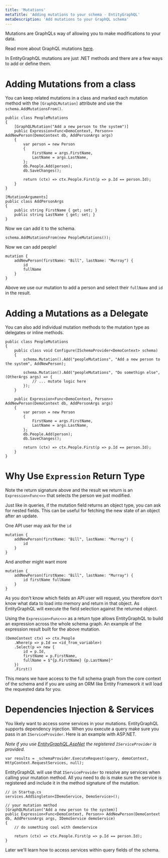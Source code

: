 ```yaml
---
title: 'Mutations'
metaTitle: 'Adding mutations to your schema - EntityGraphQL'
metaDescription: 'Add mutations to your GraphQL schema'
---
```


Mutations are GraphQLs way of allowing you to make modifications to your data.

Read more about GraphQL mutations [here](https://graphql.org/learn/queries/#mutations).

In EntityGraphQL mutations are just .NET methods and there are a few ways to add or define them.

# Adding Mutations from a class

You can keep related mutations in a class and marked each mutation method with the `[GraphQLMutation]` attribute and use the `schema.AddMutationsFrom()`.

```
public class PeopleMutations
{
    [GraphQLMutation("Add a new person to the system")]
    public Expression<Func<DemoContext, Person>> AddNewPerson(DemoContext db, AddPersonArgs args)
    {
        var person = new Person
        {
            FirstName = args.FirstName,
            LastName = args.LastName,
        };
        db.People.Add(person);
        db.SaveChanges();

        return (ctx) => ctx.People.First(p => p.Id == person.Id);
    }
}

[MutationArguments]
public class AddPersonArgs
{
    public string FirstName { get; set; }
    public string LastName { get; set; }
}
```

Now we can add it to the schema.

```
schema.AddMutationsFrom(new PeopleMutations());
```

Now we can add people!

```
mutation {
    addNewPerson(firstName: "Bill", lastName: "Murray") {
        id
        fullName
    }
}
```

Above we use our mutation to add a person and select their `fullName` and `id` in the result.

# Adding a Mutations as a Delegate

You can also add individual mutation methods to the mutation type as delegates or inline methods.

```
public class PeopleMutations
{
    public class void Configure(ISchemaProvider<DemoContext> schema)
    {
        schema.Mutation().Add("peopleMutations", "Add a new person to the system", AddNewPerson);

        schema.Mutation().Add("peopleMutations", "Do somethign else", (OtherArgs args) => {
            // ... mutate logic here
        });
    }

    public Expression<Func<DemoContext, Person>> AddNewPerson(DemoContext db, AddPersonArgs args)
    {
        var person = new Person
        {
            FirstName = args.FirstName,
            LastName = args.LastName,
        };
        db.People.Add(person);
        db.SaveChanges();

        return (ctx) => ctx.People.First(p => p.Id == person.Id);
    }
}
```

# Why Use `Expression` Return Type

Note the return signature above and the result we return is an `Expression<Func<>>` that selects the person we just modified.

Just like in queries, if the mutation field returns an object type, you can ask for nested fields. This can be useful for fetching the new state of an object after an update.

One API user may ask for the `id`

```
mutation {
    addNewPerson(firstName: "Bill", lastName: "Murray") {
        id
    }
}
```

And another might want more

```
mutation {
    addNewPerson(firstName: "Bill", lastName: "Murray") {
        id firstName fullName
    }
}
```

As you don't know which fields an API user will request, you therefore don't know what data to load into memory and return in that object. As EntityGraphQL will execute the field selection against the returned object.

Using the `Expression<Func<>>` as a return type allows EntityGraphQL to build an expression across the whole schema graph. An example of the expression result built for the above mutation.

```
(DemoContext ctx) => ctx.People
    .Where(p => p.Id == <id_from_variable>)
    .Select(p => new {
        id = p.Id,
        firstName = p.FirstName,
        fullName = $"{p.FirstName} {p.LastName}"
    })
    .First()
```

This means we have access to the full schema graph from the core context of the schema and if you are using an ORM like Entity Framework it will load the requested data for you.

# Dependencies Injection & Services

You likely want to access some services in your mutations. EntityGraphQL supports dependency injection. When you execute a query make sure you pass in an `IServiceProvider`. Here is an example with ASP.NET.

_Note if you use [EntityGraphQL.AspNet](https://www.nuget.org/packages/EntityGraphQL.AspNet) the registered `IServiceProvider` is provided._

```
var results = _schemaProvider.ExecuteRequest(query, demoContext, HttpContext.RequestServices, null);
```

EntityGraphQL will use that `IServiceProvider` to resolve any services when calling your mutation method. All you need to do is make sure the service is registered and include it in the method signature of the mutation.

```
// in Startup.cs
services.AddSingleton<IDemoService, DemoService>();

// your mutation method
[GraphQLMutation("Add a new person to the system)]
public Expression<Func<DemoContext, Person>> AddNewPerson(DemoContext db, AddPersonArgs args, IDemoService demoService)
{
    // do something cool with demoService

    return (ctx) => ctx.People.First(p => p.Id == person.Id);
}
```

Later we'll learn how to access services within query fields of the schema.
